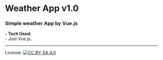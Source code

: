 # Weather App v1.0
<h3> Simple weather App by Vue.js </h3>
<strong>- Tech Used:</strong>
<br/>
- Just Vue.js..

***
License: [![CC BY-SA 4.0](https://img.shields.io/badge/License-CC%20BY--SA%204.0-lightgrey.svg "CC")](https://creativecommons.org/licenses/by-sa/4.0/)
